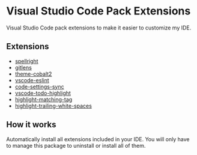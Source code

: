 # Visual Studio Code Pack Extensions
Visual Studio Code pack extensions to make it easier to customize my IDE.

## Extensions
* [spellright](https://marketplace.visualstudio.com/items?itemName=ban.spellright)
* [gitlens](https://marketplace.visualstudio.com/items?itemName=eamodio.gitlens)
* [theme-cobalt2](https://marketplace.visualstudio.com/items?itemName=wesbos.theme-cobalt2)
* [vscode-eslint](https://marketplace.visualstudio.com/items?itemName=dbaeumer.vscode-eslint)
* [code-settings-sync](https://marketplace.visualstudio.com/items?itemName=Shan.code-settings-sync)
* [vscode-todo-highlight](https://marketplace.visualstudio.com/items?itemName=wayou.vscode-todo-highlight)
* [highlight-matching-tag](https://marketplace.visualstudio.com/items?itemName=vincaslt.highlight-matching-tag)
* [highlight-trailing-white-spaces](https://marketplace.visualstudio.com/items?itemName=ybaumes.highlight-trailing-white-spaces)

## How it works
Automatically install all extensions included in your IDE. You will only have to manage this package to uninstall or install all of them.
